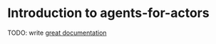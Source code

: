# Introduction to agents-for-actors

TODO: write [great documentation](http://jacobian.org/writing/great-documentation/what-to-write/)
